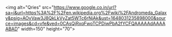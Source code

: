 <img alt="Qries" src="https://www.google.co.in/url?sa=i&url=https%3A%2F%2Fen.wikipedia.org%2Fwiki%2FAndromeda_Galaxy&psig=AOvVaw3J8QkLkVyZat5WTc6rNjAk&ust=1648031235898000&source=images&cd=vfe&ved=0CAsQjRxqFwoTCPDiwPbA2fYCFQAAAAAdAAAAABAD"
         width=150" height="70">
